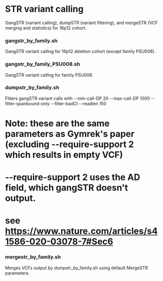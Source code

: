 # STR variant calling
GangSTR (variant calling), dumpSTR (variant filtering), and mergeSTR (VCF merging and statistics) for 16p12 cohort.

### gangstr_by_family.sh

GangSTR variant calling for 16p12 deletion cohort (except family PSU008).

### gangstr_by_family_PSU008.sh

GangSTR variant calling for family PSU008.

### dumpstr_by_family.sh

Filters gangSTR variant calls with --min-call-DP 20	--max-call-DP 1000	--filter-spanbound-only	--filter-badCI	--readlen 150

# Note: these are the same parameters as Gymrek's paper (excluding --require-support 2 which results in empty VCF)
# --require-support 2 uses the AD field, which gangSTR doesn't output.
# see https://www.nature.com/articles/s41586-020-03078-7#Sec6

### mergestr_by_family.sh

Merges VCFs output by dumpstr_by_family.sh using default MergeSTR parameters.

